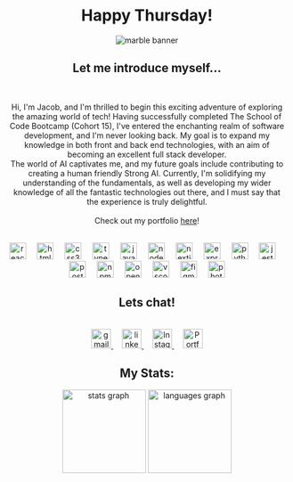 <div align="center">
<h1>Happy Thursday!</h1>
  <img src="https://github.com/jacobfield/jacobfield/assets/139918322/a88ea457-9bee-4b12-a3d6-0056ec202024" alt="marble banner" align="center">

</div>

<!-- intro -->
<div align="center">
<h2>Let me introduce myself...</h2>
<br>
</div>
<p align="center">Hi, I'm Jacob, and I'm thrilled to begin this exciting adventure of exploring the amazing world of tech! Having successfully completed The School of Code Bootcamp (Cohort 15), I've entered the enchanting realm of software development, and I'm never looking back. My goal is to expand my knowledge in both front and back end technologies, with an aim of becoming an excellent full stack developer. <br> The world of AI captivates me, and my future goals include contributing to creating a human friendly Strong AI. Currently, I'm solidifying my understanding of the fundamentals, as well as developing my wider knowledge of all the fantastic technologies out there, and I must say that the experience is truly delightful. <br><br> Check out my portfolio <a target="_blank" href="https://red-portfolio-blush.vercel.app/">here</a>!</p>
<br>

<!-- Tech stack -->

<div align="center">
  <img src="https://cdn.jsdelivr.net/gh/devicons/devicon/icons/react/react-original.svg" height="30" alt="react logo"  />
  <img width="12" />
  <img src="https://cdn.jsdelivr.net/gh/devicons/devicon/icons/html5/html5-original.svg" height="30" alt="html5 logo"  />
  <img width="12" />
  <img src="https://cdn.jsdelivr.net/gh/devicons/devicon/icons/css3/css3-original.svg" height="30" alt="css3 logo"  />
  <img width="12" />
  <img src="https://cdn.jsdelivr.net/gh/devicons/devicon/icons/typescript/typescript-original.svg" height="30" alt="typescript logo"  />
  <img width="12" />
  <img src="https://cdn.jsdelivr.net/gh/devicons/devicon/icons/javascript/javascript-original.svg" height="30" alt="javascript logo"  />
  <img width="12" />
  <img src="https://cdn.jsdelivr.net/gh/devicons/devicon/icons/nodejs/nodejs-original.svg" height="30" alt="nodejs logo"  />
  <img width="12" />
  <img src="https://cdn.jsdelivr.net/gh/devicons/devicon/icons/nextjs/nextjs-original.svg" height="30" alt="nextjs logo"  />
  <img width="12" />
  <img src="https://cdn.jsdelivr.net/gh/devicons/devicon/icons/express/express-original.svg" height="30" alt="express logo"  />
  <img width="12" />
  <img src="https://cdn.jsdelivr.net/gh/devicons/devicon/icons/python/python-original.svg" height="30" alt="python logo"  />
  <img width="12" />
  <img src="https://cdn.jsdelivr.net/gh/devicons/devicon/icons/jest/jest-plain.svg" height="30" alt="jest logo"  />
  <img width="12" />
  <img src="https://cdn.simpleicons.org/postgresql/4169E1" height="30" alt="postgresql logo"  />
  <img width="12" />
  <img src="https://cdn.simpleicons.org/npm/CB3837" height="30" alt="npm logo"  />
  <img width="12" />
  <img src="https://cdn.jsdelivr.net/gh/devicons/devicon/icons/openal/openal-original.svg" height="30" alt="openal logo"  />
  <img width="12" />
  <img src="https://cdn.jsdelivr.net/gh/devicons/devicon/icons/vscode/vscode-original.svg" height="30" alt="vscode logo"  />
  <img width="12" />
  <img src="https://cdn.jsdelivr.net/gh/devicons/devicon/icons/figma/figma-original.svg" height="30" alt="figma logo"  />
  <img width="12" />
  <img src="https://cdn.simpleicons.org/adobephotoshop/31A8FF" height="30" alt="photoshop logo"  />
</div>

<!-- social links -->

<div align="center">
  <h2>Lets chat!</h2>
  <br>
  <a href="mailto:jacobprogrammes@gmail.com" target="_blank">
    <img src="https://private-user-images.githubusercontent.com/139918322/295909841-b484cd43-176f-4231-93fb-3b41e8c094e3.png?jwt=eyJhbGciOiJIUzI1NiIsInR5cCI6IkpXVCJ9.eyJpc3MiOiJnaXRodWIuY29tIiwiYXVkIjoicmF3LmdpdGh1YnVzZXJjb250ZW50LmNvbSIsImtleSI6ImtleTUiLCJleHAiOjE3MDQ5NzU4NTUsIm5iZiI6MTcwNDk3NTU1NSwicGF0aCI6Ii8xMzk5MTgzMjIvMjk1OTA5ODQxLWI0ODRjZDQzLTE3NmYtNDIzMS05M2ZiLTNiNDFlOGMwOTRlMy5wbmc_WC1BbXotQWxnb3JpdGhtPUFXUzQtSE1BQy1TSEEyNTYmWC1BbXotQ3JlZGVudGlhbD1BS0lBVkNPRFlMU0E1M1BRSzRaQSUyRjIwMjQwMTExJTJGdXMtZWFzdC0xJTJGczMlMkZhd3M0X3JlcXVlc3QmWC1BbXotRGF0ZT0yMDI0MDExMVQxMjE5MTVaJlgtQW16LUV4cGlyZXM9MzAwJlgtQW16LVNpZ25hdHVyZT02NTE5MmYzNTc5Yzg2YzZiMjZmOWFkYmZjMGYzNmE2MjJhYjQ2YWI3YzUyN2YzNjEwYmFkMjMxODdhYjU5YTNlJlgtQW16LVNpZ25lZEhlYWRlcnM9aG9zdCZhY3Rvcl9pZD0wJmtleV9pZD0wJnJlcG9faWQ9MCJ9.Avzh-JcRcSfyMdliixx_xjyjdr3nB4btumzH3kBIN5M" height="35" alt="gmail logo"  />
  </a>&nbsp;&nbsp;&nbsp;
  <a href="https://www.linkedin.com/in/jacob-field-683122186/" target="_blank">
    <img src="https://private-user-images.githubusercontent.com/139918322/295910575-529a0c63-a2d8-41e1-9472-4e1743a3bdec.png?jwt=eyJhbGciOiJIUzI1NiIsInR5cCI6IkpXVCJ9.eyJpc3MiOiJnaXRodWIuY29tIiwiYXVkIjoicmF3LmdpdGh1YnVzZXJjb250ZW50LmNvbSIsImtleSI6ImtleTUiLCJleHAiOjE3MDQ5NzYwMzEsIm5iZiI6MTcwNDk3NTczMSwicGF0aCI6Ii8xMzk5MTgzMjIvMjk1OTEwNTc1LTUyOWEwYzYzLWEyZDgtNDFlMS05NDcyLTRlMTc0M2EzYmRlYy5wbmc_WC1BbXotQWxnb3JpdGhtPUFXUzQtSE1BQy1TSEEyNTYmWC1BbXotQ3JlZGVudGlhbD1BS0lBVkNPRFlMU0E1M1BRSzRaQSUyRjIwMjQwMTExJTJGdXMtZWFzdC0xJTJGczMlMkZhd3M0X3JlcXVlc3QmWC1BbXotRGF0ZT0yMDI0MDExMVQxMjIyMTFaJlgtQW16LUV4cGlyZXM9MzAwJlgtQW16LVNpZ25hdHVyZT1kODFhODdmYzc1Y2U2MGZiY2JhNjNkOTBhZWU5ZGZmOTEyYjdhODUzNzU4NzY0ODQ0NGUwZDZiYzljYjQzMmVlJlgtQW16LVNpZ25lZEhlYWRlcnM9aG9zdCZhY3Rvcl9pZD0wJmtleV9pZD0wJnJlcG9faWQ9MCJ9.2v7ReWZpzZMcp929ko4kXm6XmBorBaIEhyIDfJGoEog" height="35" alt="linkedin logo"  />
  </a>&nbsp;&nbsp;&nbsp;
  <a href="https://www.instagram.com/lunar_light_code/" target="_blank">
    <img src="https://private-user-images.githubusercontent.com/139918322/295910156-841c4a3a-9b9a-427b-849f-b301580fe462.png?jwt=eyJhbGciOiJIUzI1NiIsInR5cCI6IkpXVCJ9.eyJpc3MiOiJnaXRodWIuY29tIiwiYXVkIjoicmF3LmdpdGh1YnVzZXJjb250ZW50LmNvbSIsImtleSI6ImtleTUiLCJleHAiOjE3MDQ5NzU5MzMsIm5iZiI6MTcwNDk3NTYzMywicGF0aCI6Ii8xMzk5MTgzMjIvMjk1OTEwMTU2LTg0MWM0YTNhLTliOWEtNDI3Yi04NDlmLWIzMDE1ODBmZTQ2Mi5wbmc_WC1BbXotQWxnb3JpdGhtPUFXUzQtSE1BQy1TSEEyNTYmWC1BbXotQ3JlZGVudGlhbD1BS0lBVkNPRFlMU0E1M1BRSzRaQSUyRjIwMjQwMTExJTJGdXMtZWFzdC0xJTJGczMlMkZhd3M0X3JlcXVlc3QmWC1BbXotRGF0ZT0yMDI0MDExMVQxMjIwMzNaJlgtQW16LUV4cGlyZXM9MzAwJlgtQW16LVNpZ25hdHVyZT0wOTUxNWQ0ZTIwNzEyNjU4M2VlODI5ZmNkMWU2MjRiNDFmMjU4ZmMwMzUzNjNhMGZlY2I0MmE3NmFkNWZkNGI1JlgtQW16LVNpZ25lZEhlYWRlcnM9aG9zdCZhY3Rvcl9pZD0wJmtleV9pZD0wJnJlcG9faWQ9MCJ9.B9o6aQhMy6R37QoVkg-hya3AFlrV6RFHd0QCTTqU49s" height="35" alt="Instagram logo" />
  </a>&nbsp;&nbsp;&nbsp;
   <a href="https://red-portfolio-blush.vercel.app/" target="_blank">
    <img src="https://private-user-images.githubusercontent.com/139918322/295911037-2d78a074-1523-4eeb-ba70-49da20331b4e.png?jwt=eyJhbGciOiJIUzI1NiIsInR5cCI6IkpXVCJ9.eyJpc3MiOiJnaXRodWIuY29tIiwiYXVkIjoicmF3LmdpdGh1YnVzZXJjb250ZW50LmNvbSIsImtleSI6ImtleTUiLCJleHAiOjE3MDQ5NzYxMzIsIm5iZiI6MTcwNDk3NTgzMiwicGF0aCI6Ii8xMzk5MTgzMjIvMjk1OTExMDM3LTJkNzhhMDc0LTE1MjMtNGVlYi1iYTcwLTQ5ZGEyMDMzMWI0ZS5wbmc_WC1BbXotQWxnb3JpdGhtPUFXUzQtSE1BQy1TSEEyNTYmWC1BbXotQ3JlZGVudGlhbD1BS0lBVkNPRFlMU0E1M1BRSzRaQSUyRjIwMjQwMTExJTJGdXMtZWFzdC0xJTJGczMlMkZhd3M0X3JlcXVlc3QmWC1BbXotRGF0ZT0yMDI0MDExMVQxMjIzNTJaJlgtQW16LUV4cGlyZXM9MzAwJlgtQW16LVNpZ25hdHVyZT01NGIyZTZmYWUxMzI3YjBjYzQ4NTg0ZjM4YTJjOGVkZWEwNmM2YWRmZWM2YzE2NjVlNTc3Mjc2MjcxNjZhNjY4JlgtQW16LVNpZ25lZEhlYWRlcnM9aG9zdCZhY3Rvcl9pZD0wJmtleV9pZD0wJnJlcG9faWQ9MCJ9.QuqhnkUTj6EQC8B_FeGqQxhe1CcUcVhzwT93-fyn-7Q" height="35" alt="Portfolio logo" />
  </a>
</div>

<div align="center">
<h2>My Stats:</h2>
<img src="https://github-readme-stats.vercel.app/api?username=jacobfield&show_icons=true&theme=transparent" height="150" alt="stats graph"  />
  <img src="https://github-readme-stats.vercel.app/api/top-langs?username=jacobfield&locale=en&hide_title=false&layout=compact&card_width=320&langs_count=5&theme=transparent" height="150" alt="languages graph"  />

</div>
<br>
<div align="center">
  <!-- contribution snake grid -->

<!-- <a href="https://github.com/Platane/snk"><img src="https://github.com/jacobfield/snake/raw/manual-run-output/only-svg/github-contribution-grid-snake-dark.svg" width="100%"></a> -->

</div>
